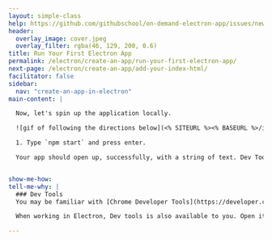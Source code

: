 ```yaml
---
layout: simple-class
help: https://github.com/githubschool/on-demand-electron-app/issues/new?title=I%20need%20help&body=Describe%20what%20you%20need%20help%20with%20here.&labels=Help%20Wanted
header:
  overlay_image: cover.jpeg
  overlay_filter: rgba(46, 129, 200, 0.6)
title: Run Your First Electron App
permalink: /electron/create-an-app/run-your-first-electron-app/
next-page: /electron/create-an-app/add-your-index-html/
facilitator: false
sidebar:
  nav: "create-an-app-in-electron"
main-content: |

  Now, let's spin up the application locally.

  ![gif of following the directions below](<% SITEURL %><% BASEURL %>/images/gifs/electron/electron1-run-app.gif)

  1. Type `npm start` and press enter.

  Your app should open up, successfully, with a string of text. Dev Tools will also be open on the right side, due to a setting that we added by default. Quit the app by pressing `Ctrl` + `C` in your Command Line Interface.


show-me-how:
tell-me-why: |
  ### Dev Tools
  You may be familiar with [Chrome Developer Tools](https://developer.chrome.com/devtools) if you've ever built a web page. If you're not, they're a set of tools that allow you to see behind the scenes of what a browser displays, giving you visibility into the HTML, CSS, and Javascript that makes up a web application alongside a number of performance analysis tools.

  When working in Electron, Dev tools is also available to you. Open it at any time by selecting "View" from the top level drop down menu of the application, then clicking "Toggle Developer Tools", or use the shortcuts described in the official documentation.

---
```

